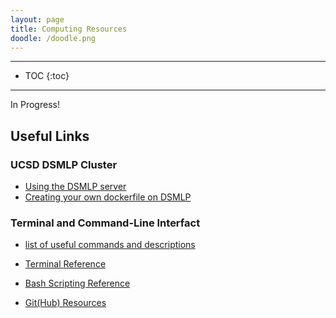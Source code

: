 ```yaml
---
layout: page
title: Computing Resources
doodle: /doodle.png
---
```


---
* TOC
{:toc}

---

In Progress!

## Useful Links

### UCSD DSMLP Cluster

* [Using the DSMLP server](https://support.ucsd.edu/its?id=kb_category&kb_category=7defd803db49fb08bd30f6e9af961979)
* [Creating your own dockerfile on DSMLP](https://github.com/ucsd-ets/datahub-example-notebook)

### Terminal and Command-Line Interfact

* [list of useful commands and descriptions](/resources/cli_introduction)

* [Terminal Reference](https://www.educative.io/blog/bash-shell-command-cheat-sheet)
* [Bash Scripting Reference](https://devhints.io/bash)
* [Git(Hub) Resources](https://try.github.io/)


